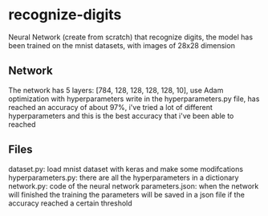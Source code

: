 # recognize-digits
Neural Network (create from scratch) that recognize digits, the model has been trained on the mnist datasets, with images of 28x28 dimension

## Network
The network has 5 layers: [784, 128, 128, 128, 128, 10], use Adam optimization with hyperparameters write in the hyperparameters.py file,
has reached an accuracy of about 97%, i've tried a lot of different hyperparameters and this is the best accuracy that i've been able
to reached

## Files
dataset.py: load mnist dataset with keras and make some modifcations
hyperparameters.py: there are all the hyperparameters in a dictionary
network.py: code of the neural network
parameters.json: when the network will finished the training the parameters will be saved in a json file if the accuracy reached a certain threshold
